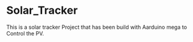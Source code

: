 # Solar_Tracker
This is a solar tracker Project that has been build with Aarduino mega to Control the PV.
